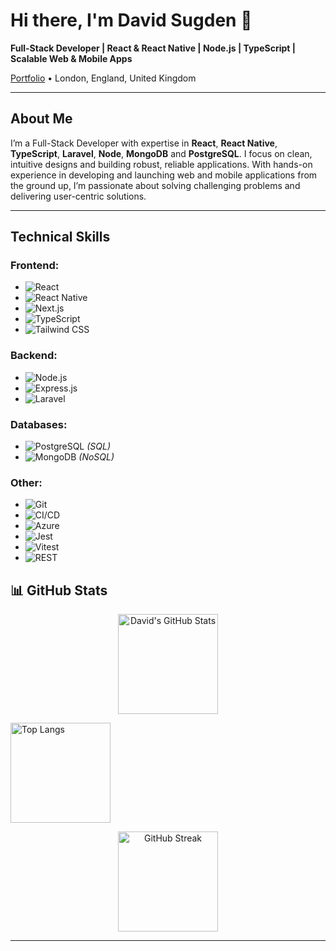 # Hi there, I'm David Sugden 👋

**Full-Stack Developer | React & React Native | Node.js | TypeScript | Scalable Web & Mobile Apps**

[Portfolio](https://davidsugdevs.com) • London, England, United Kingdom

---

## About Me

I’m a Full-Stack Developer with expertise in **React**, **React Native**, **TypeScript**, **Laravel**, **Node**, **MongoDB** and **PostgreSQL**. I focus on clean, intuitive designs and building robust, reliable applications. With hands-on experience in developing and launching web and mobile applications from the ground up, I’m passionate about solving challenging problems and delivering user-centric solutions.

---

## Technical Skills

### Frontend:
- ![React](https://img.shields.io/badge/-React-61DAFB?style=flat&logo=react&logoColor=black)
- ![React Native](https://img.shields.io/badge/-React%20Native-61DAFB?style=flat&logo=react&logoColor=black)
- ![Next.js](https://img.shields.io/badge/-Next.js-000000?style=flat&logo=next.js&logoColor=white)
- ![TypeScript](https://img.shields.io/badge/-TypeScript-3178C6?style=flat&logo=typescript&logoColor=white)
- ![Tailwind CSS](https://img.shields.io/badge/-Tailwind%20CSS-38B2AC?style=flat&logo=tailwind-css&logoColor=white)

### Backend:
- ![Node.js](https://img.shields.io/badge/-Node.js-339933?style=flat&logo=node.js&logoColor=white)
- ![Express.js](https://img.shields.io/badge/-Express-000000?style=flat&logo=express&logoColor=white)
- ![Laravel](https://img.shields.io/badge/-Laravel-FF2D20?style=flat&logo=laravel&logoColor=white)

### Databases:
- ![PostgreSQL](https://img.shields.io/badge/-PostgreSQL-336791?style=flat&logo=postgresql&logoColor=white) *(SQL)*
- ![MongoDB](https://img.shields.io/badge/-MongoDB-47A248?style=flat&logo=mongodb&logoColor=white) *(NoSQL)*

### Other:
- ![Git](https://img.shields.io/badge/-Git-F05032?style=flat&logo=git&logoColor=white)
- ![CI/CD](https://img.shields.io/badge/-CI%2FCD-0A0A0A?style=flat&logo=githubactions&logoColor=white)
- ![Azure](https://img.shields.io/badge/-Azure-0089D6?style=flat&logo=microsoft-azure&logoColor=white)
- ![Jest](https://img.shields.io/badge/-Jest-C21325?style=flat&logo=jest&logoColor=white)
- ![Vitest](https://img.shields.io/badge/-Vitest-FFC624?style=flat&logo=vitest&logoColor=black)
- ![REST](https://img.shields.io/badge/-REST-259dff?style=flat&logo=rest&logoColor=white)

## 📊 GitHub Stats

<p align="center">
  <img 
    src="https://github-readme-stats.vercel.app/api?username=Davidls22&show_icons=true&theme=react&include_all_commits=true&count_private=true&hide=stars&rank_icon=github" 
    alt="David's GitHub Stats" 
    height="160"
  />

  <img 
    src="https://github-readme-stats.vercel.app/api/top-langs/?username=Davidls22&layout=compact&theme=react&hide_progress=false" 
    alt="Top Langs" 
    height="160"
  />
</p>

<p align="center">
  <img 
    src="https://github-readme-streak-stats.vercel.app/?user=Davidls22&theme=react" 
    alt="GitHub Streak" 
    height="160"
  />
</p>

---
